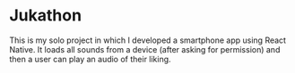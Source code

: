 # Jukathon 

This is my solo project in which I developed a smartphone app using React Native. It loads all sounds from a device (after asking for permission) and then a user can play an audio of their liking.
